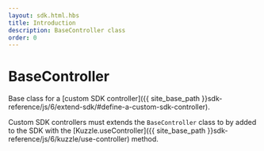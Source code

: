 ```yaml
---
layout: sdk.html.hbs
title: Introduction
description: BaseController class
order: 0
---
```


# BaseController

Base class for a [custom SDK controller]({{ site_base_path }}sdk-reference/js/6/extend-sdk/#define-a-custom-sdk-controller).  

Custom SDK controllers must extends the `BaseController` class to by added to the SDK with the [Kuzzle.useController]({{ site_base_path }}sdk-reference/js/6/kuzzle/use-controller) method.
